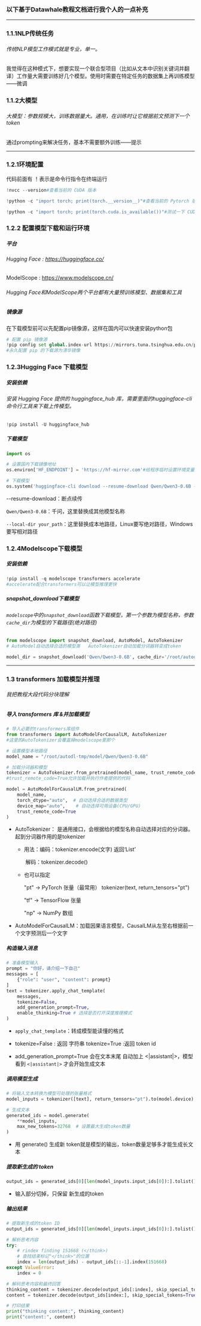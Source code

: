 ### 以下基于Datawhale教程文档进行我个人的一点补充

------

### 1.1.1NLP传统任务

###### 传统NLP模型工作模式就是专业，单一。

我觉得在这种模式下，想要实现一个联合型项目（比如从文本中识别关键词并翻译）工作量大需要训练好几个模型。使用时需要在特定任务的数据集上再训练模型——微调

### 1.1.2大模型

###### 大模型：参数规模大，训练数据量大。通用，在训练时让它根据前文预测下一个token

通过prompting来解决任务，基本不需要额外训练——提示 

------

### 1.2.1环境配置

代码前面有 ！表示是命令行指令在终端运行

```python
!nvcc --version#查看当前的 CUDA 版本
```

```python
!python -c "import torch; print(torch.__version__)"#查看当前的 Pytorch 版本
```

```python
!python -c "import torch; print(torch.cuda.is_available())"#测试一下 CUDA 是否可用：
```

### 1.2.2 配置模型下载和运行环境

##### 平台

###### Hugging Face : https://huggingface.co/

ModelScope : https://www.modelscope.cn/

###### Hugging Face和ModelScope两个平台都有大量预训练模型、数据集和工具

##### 镜像源

在下载模型前可以先配置pip镜像源，这样在国内可以快速安装python包

```python
# 配置 pip 镜像源
!pip config set global.index-url https://mirrors.tuna.tsinghua.edu.cn/pypi/web/simple
#永久配置 pip 的下载源为清华镜像
```

### 1.2.3Hugging Face 下载模型

##### 安装依赖

###### 安装 Hugging Face 提供的 huggingface_hub 库，需要里面的huggingface-cli 命令行工具来下载上传模型。

```python
!pip install -U huggingface_hub
```

##### 下载模型

```Python
import os

# 设置国内下载镜像地址
os.environ['HF_ENDPOINT'] = 'https://hf-mirror.com'#给程序临时设置环境变量 HF_ENDPOINT

# 下载模型
os.system('huggingface-cli download --resume-download Qwen/Qwen3-0.6B --local-dir /root/autodl-tmp/model/Qwen/Qwen3-0.6B')
```

--resume-download：断点续传

`Qwen/Qwen3-0.6B`：千问，这里替换成其他模型名称

`--local-dir your_path`：这里替换成本地路径，Linux要写绝对路径，Windows 要写相对路径

### 1.2.4Modelscope下载模型

##### 安装依赖

```python
!pip install -q modelscope transformers accelerate
#accelerate配合transformers可以让模型推理更快
```

##### snapshot_download下载模型

###### `modelscope`中的`snapshot_download`函数下载模型，第一个参数为模型名称，参数`cache_dir`为模型的下载路径(绝对路径)

```python
from modelscope import snapshot_download, AutoModel, AutoTokenizer
# AutoModel自动选择合适的模型类   AutoTokenizer自动加载分词器转变成token

model_dir = snapshot_download('Qwen/Qwen3-0.6B', cache_dir='/root/autodl-tmp/model', revision='master')
```

------

### 1.3 transformers 加载模型并推理

###### 我把教程大段代码分块理解

##### 导入 transformers 库 &并加载模型

```python
# 导入必要的transformers库组件
from transformers import AutoModelForCausalLM, AutoTokenizer
#这里的AutoTokenizer会覆盖掉modelscope里那个

# 设置模型本地路径
model_name = "/root/autodl-tmp/model/Qwen/Qwen3-0.6B"

# 加载分词器和模型
tokenizer = AutoTokenizer.from_pretrained(model_name, trust_remote_code=True)
#trust_remote_code=True允许加载并执行作者提供的代码

model = AutoModelForCausalLM.from_pretrained(
    model_name,
    torch_dtype="auto",  # 自动选择合适的数据类型
    device_map="auto",    # 自动选择可用设备(CPU/GPU)
    trust_remote_code=True
)
```

* AutoTokenizer： 是通用接口，会根据给的模型名称自动选择对应的分词器。起到分词器作用的是tokenizer

  * 用法：编码：tokenizer.encode(文字)  返回‘List’     

    ​			解码：tokenizer.decode()

  * 也可以指定

    "pt" → PyTorch 张量（最常用）  tokenizer(text, return_tensors="pt") 

    "tf" → TensorFlow 张量

    "np" → NumPy 数组

* AutoModelForCausalLM：加载因果语言模型，CausalLM从左至右根据前一个文字预测后一个文字



##### 构造输入消息

```python
# 准备模型输入
prompt = "你好，请介绍一下自己"
messages = [
    {"role": "user", "content": prompt}
]
text = tokenizer.apply_chat_template(
    messages,
    tokenize=False,
    add_generation_prompt=True,
    enable_thinking=True # 选择是否打开深度推理模式
)
```

* `apply_chat_template`：转成模型能读懂的格式

* tokenize=False : 返回 字符串        tokenize=True :返回 token id
* add_generation_prompt=True 会在文本末尾 自动加上 <|assistant|>，模型看到 `<|assistant|>` 才会开始生成文本



##### 调用模型生成

```Python
# 将输入文本转换为模型可处理的张量格式
model_inputs = tokenizer([text], return_tensors="pt").to(model.device)

# 生成文本
generated_ids = model.generate(
    **model_inputs,
    max_new_tokens=32768  # 设置最大生成token数量
)
```

* 用 generate() 生成新 token就是模型的输出，token数量足够多才能生成长文本

##### 提取新生成的 token

```python
output_ids = generated_ids[0][len(model_inputs.input_ids[0]):].tolist()
```

* 输入部分切掉，只保留 新生成的token

##### 输出结果

```python
# 提取新生成的token ID
output_ids = generated_ids[0][len(model_inputs.input_ids[0]):].tolist() 

# 解析思考内容
try:
    # rindex finding 151668 (</think>)
    # 查找结束标记"</think>"的位置
    index = len(output_ids) - output_ids[::-1].index(151668)
except ValueError:
    index = 0

# 解码思考内容和最终回答
thinking_content = tokenizer.decode(output_ids[:index], skip_special_tokens=True).strip("\n")
content = tokenizer.decode(output_ids[index:], skip_special_tokens=True).strip("\n")

# 打印结果
print("thinking content:", thinking_content)
print("content:", content)
```


